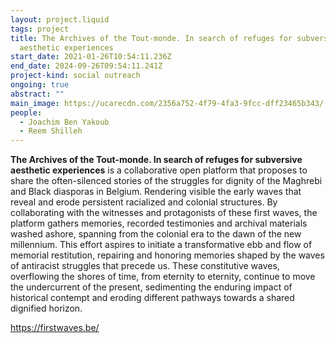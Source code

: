 ```yaml
---
layout: project.liquid
tags: project
title: The Archives of the Tout-monde. In search of refuges for subversive
  aesthetic experiences
start_date: 2021-01-26T10:54:11.236Z
end_date: 2024-09-26T09:54:11.241Z
project-kind: social outreach
ongoing: true
abstract: ""
main_image: https://ucarecdn.com/2356a752-4f79-4fa3-9fcc-dff23465b343/
people:
  - Joachim Ben Yakoub
  - Reem Shilleh
---
```

**The Archives of the Tout-monde. In search of refuges for subversive aesthetic experiences** is a collaborative open platform that proposes to share the often-silenced stories of the struggles for dignity of the Maghrebi and Black diasporas in Belgium. Rendering visible the early waves that reveal and erode persistent racialized and colonial structures. By collaborating with the witnesses and protagonists of these first waves, the platform gathers memories, recorded testimonies and archival materials washed ashore, spanning from the colonial era to the dawn of the new millennium. This effort aspires to initiate a transformative ebb and flow of memorial restitution, repairing and honoring memories shaped by the waves of antiracist struggles that precede us. These constitutive waves, overflowing the shores of time, from eternity to eternity, continue to move the undercurrent of the present, sedimenting the enduring impact of historical contempt and eroding different pathways towards a shared dignified horizon.

<https://firstwaves.be/>